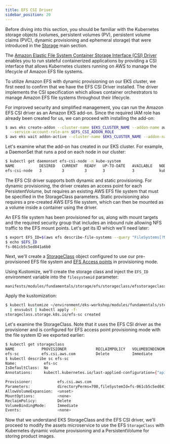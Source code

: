 ```yaml
---
title: EFS CSI Driver
sidebar_position: 20
---
```


Before diving into this section, you should be familiar with the Kubernetes storage objects (volumes, persistent volumes (PV), persistent volume claims (PVC), dynamic provisioning and ephemeral storage) that were introduced in the [Storage](../index.md) main section.

The [Amazon Elastic File System Container Storage Interface (CSI) Driver](https://github.com/kubernetes-sigs/aws-efs-csi-driver) enables you to run stateful containerized applications by providing a CSI interface that allows Kubernetes clusters running on AWS to manage the lifecycle of Amazon EFS file systems.

To utilize Amazon EFS with dynamic provisioning on our EKS cluster, we first need to confirm that we have the EFS CSI Driver installed. The driver implements the CSI specification which allows container orchestrators to manage Amazon EFS file systems throughout their lifecycle.

For improved security and simplified management, you can run the Amazon EFS CSI driver as an Amazon EKS add-on. Since the required IAM role has already been created for us, we can proceed with installing the add-on:

```bash timeout=300 wait=60
$ aws eks create-addon --cluster-name $EKS_CLUSTER_NAME --addon-name aws-efs-csi-driver \
  --service-account-role-arn $EFS_CSI_ADDON_ROLE
$ aws eks wait addon-active --cluster-name $EKS_CLUSTER_NAME --addon-name aws-efs-csi-driver
```

Let's examine what the add-on has created in our EKS cluster. For example, a DaemonSet that runs a pod on each node in our cluster:

```bash
$ kubectl get daemonset efs-csi-node -n kube-system
NAME           DESIRED   CURRENT   READY   UP-TO-DATE   AVAILABLE   NODE SELECTOR                 AGE
efs-csi-node   3         3         3       3            3           kubernetes.io/os=linux        47s
```

The EFS CSI driver supports both dynamic and static provisioning. For dynamic provisioning, the driver creates an access point for each PersistentVolume, but requires an existing AWS EFS file system that must be specified in the StorageClass parameters. Static provisioning also requires a pre-created AWS EFS file system, which can then be mounted as a volume inside a container using the driver.

An EFS file system has been provisioned for us, along with mount targets and the required security group that includes an inbound rule allowing NFS traffic to the EFS mount points. Let's get its ID which we'll need later:

```bash
$ export EFS_ID=$(aws efs describe-file-systems --query "FileSystems[?Name=='$EKS_CLUSTER_NAME-efs-assets'] | [0].FileSystemId" --output text)
$ echo $EFS_ID
fs-061cb5c5ed841a6b0
```

Next, we'll create a [StorageClass](https://kubernetes.io/docs/concepts/storage/storage-classes/) object configured to use our pre-provisioned EFS file system and [EFS Access points](https://docs.aws.amazon.com/efs/latest/ug/efs-access-points.html) in provisioning mode.

Using Kustomize, we'll create the storage class and inject the `EFS_ID` environment variable into the `filesystemid` parameter:

```file
manifests/modules/fundamentals/storage/efs/storageclass/efsstorageclass.yaml
```

Apply the kustomization:

```bash
$ kubectl kustomize ~/environment/eks-workshop/modules/fundamentals/storage/efs/storageclass \
  | envsubst | kubectl apply -f-
storageclass.storage.k8s.io/efs-sc created
```

Let's examine the StorageClass. Note that it uses the EFS CSI driver as the provisioner and is configured for EFS access point provisioning mode with the file system ID we exported earlier:

```bash
$ kubectl get storageclass
NAME            PROVISIONER             RECLAIMPOLICY   VOLUMEBINDINGMODE      ALLOWVOLUMEEXPANSION   AGE
efs-sc          efs.csi.aws.com         Delete          Immediate              false                  8m29s
$ kubectl describe sc efs-sc
Name:            efs-sc
IsDefaultClass:  No
Annotations:     kubectl.kubernetes.io/last-applied-configuration={"apiVersion":"storage.k8s.io/v1","kind":"StorageClass","metadata":{"annotations":{},"name":"efs-sc"},"parameters":{"directoryPerms":"700","fileSystemId":"fs-061cb5c5ed841a6b0","provisioningMode":"efs-ap"},"provisioner":"efs.csi.aws.com"}

Provisioner:           efs.csi.aws.com
Parameters:            directoryPerms=700,fileSystemId=fs-061cb5c5ed841a6b0,provisioningMode=efs-ap
AllowVolumeExpansion:  <unset>
MountOptions:          <none>
ReclaimPolicy:         Delete
VolumeBindingMode:     Immediate
Events:                <none>
```

Now that we understand EKS StorageClass and the EFS CSI driver, we'll proceed to modify the assets microservice to use the EFS `StorageClass` with Kubernetes dynamic volume provisioning and a PersistentVolume for storing product images.
